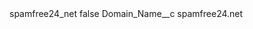 <?xml version="1.0" encoding="UTF-8"?>
<CustomMetadata xmlns="http://soap.sforce.com/2006/04/metadata" xmlns:xsi="http://www.w3.org/2001/XMLSchema-instance" xmlns:xsd="http://www.w3.org/2001/XMLSchema">
    <label>spamfree24_net</label>
    <protected>false</protected>
    <values>
        <field>Domain_Name__c</field>
        <value xsi:type="xsd:string">spamfree24.net</value>
    </values>
</CustomMetadata>
